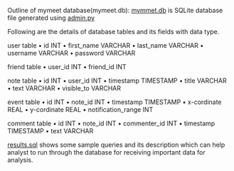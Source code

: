 Outline of mymeet database(mymeet.db): 
[mymmet.db](https://github.com/jivaniyash/MyMeet-Database-Project/blob/main/database%20file/mymeet.db) is SQLite database file generated using [admin.py](https://github.com/jivaniyash/MyMeet-Database-Project/blob/main/python%20files/admin.py) 

Following are the details of database tables and its fields with data type.

user table
•	id INT
•	first_name VARCHAR
•	last_name VARCHAR
•	username VARCHAR
•	password VARCHAR

friend table
•	user_id INT
•	friend_id INT

note table
•	id INT
•	user_id INT
•	timestamp TIMESTAMP
•	title VARCHAR
•	text VARCHAR
•	visible_to VARCHAR

event table
•	id INT
•	note_id INT
•	timestamp TIMESTAMP
•	x-cordinate REAL
•	y-cordinate REAL
•	notification_range INT

comment table
•	id INT
•	note_id INT
•	commenter_id INT
•	timestamp TIMESTAMP
•	text VARCHAR


[results.sql](https://github.com/jivaniyash/MyMeet-Database-Project/blob/main/database%20file/results.sql) shows some sample queries and its description which can help analyst to run through the database for receiving important data for analysis.
